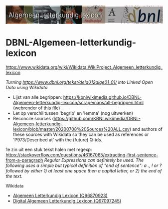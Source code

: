 ![DBNL banner](banners/AlgemeenLetterkundigLexicon_BannerWikimedia_NL.jpg)
# DBNL-Algemeen-letterkundig-lexicon
https://www.wikidata.org/wiki/Wikidata:WikiProject_Algemeen_letterkundig_lexicon

*Turning https://www.dbnl.org/tekst/dela012alge01_01/ into Linked Open Data using Wikidata*

* Lijst van alle begrippen: https://kbnlwikimedia.github.io/DBNL-Algemeen-letterkundig-lexicon/scrapemaps/all-begrippen.html (webrender of [this file](scrapemaps/all-begrippen.html))
* Let op verschil tussen 'begrip' en 'lemma' (nog uitwerken)
* Reconcile sources (https://github.com/KBNLwikimedia/DBNL-Algemeen-letterkundig-lexicon/blob/master/20200708%20Sources%20ALL.csv) and authors of these sources with Wikidata so they can be used as references or 'P973/Described at' with the (future) Q-ids.

1e zin uit een stuk tekst halen met regexp: https://stackoverflow.com/questions/46167065/extracting-first-sentence-from-a-paragraph
*Regular Expressions can definitely be used. The following uses a simple but typical definition of "end of sentence": a ., ! or ? followed by either 1) at least one space then a capital letter, or 2) the end of the text.*

Wikidata
* <a href="https://www.wikidata.org/wiki/Q96870923"> Algemeen Letterkundig Lexicon (Q96870923)</a>
* <a href="https://www.wikidata.org/wiki/Q97097245"> Digital Algemeen Letterkundig Lexicon (Q97097245) </a>

